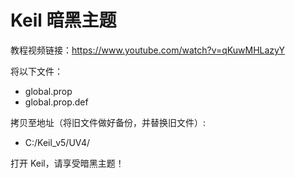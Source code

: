 # Keil 暗黑主题
教程视频链接：https://www.youtube.com/watch?v=qKuwMHLazyY

将以下文件：
- global.prop
- global.prop.def

拷贝至地址（将旧文件做好备份，并替换旧文件）:
- C:/Keil_v5/UV4/

打开 Keil，请享受暗黑主题！